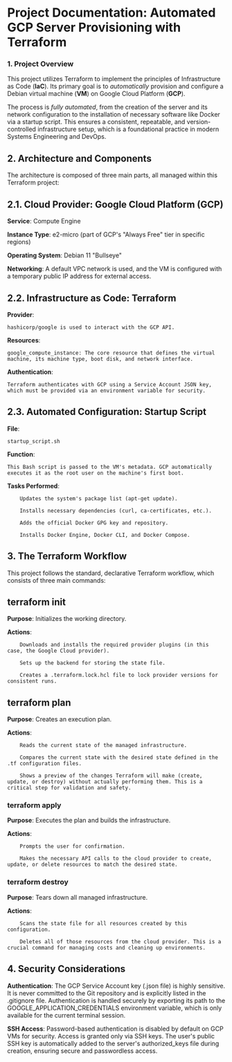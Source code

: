 # Project Documentation: Automated GCP Server Provisioning with Terraform

### 1. Project Overview

This project utilizes Terraform to implement the principles of Infrastructure as Code (**IaC**). Its primary goal is to *automatically* provision and configure a Debian virtual machine (**VM**) on Google Cloud Platform (**GCP**).

The process is *fully automated*, from the creation of the server and its network configuration to the installation of necessary software like Docker via a startup script. This ensures a consistent, repeatable, and version-controlled infrastructure setup, which is a foundational practice in modern Systems Engineering and DevOps.

## 2. Architecture and Components

The architecture is composed of three main parts, all managed within this Terraform project:

## 2.1. Cloud Provider: Google Cloud Platform (GCP)

**Service**: Compute Engine

**Instance Type**: e2-micro (part of GCP's "Always Free" tier in specific regions)

**Operating System**: Debian 11 "Bullseye"

**Networking**: A default VPC network is used, and the VM is configured with a temporary public IP address for external access.

## 2.2. Infrastructure as Code: Terraform

**Provider**: 

    hashicorp/google is used to interact with the GCP API.

**Resources**:

    google_compute_instance: The core resource that defines the virtual machine, its machine type, boot disk, and network interface.

**Authentication**: 

    Terraform authenticates with GCP using a Service Account JSON key, which must be provided via an environment variable for security.

## 2.3. Automated Configuration: Startup Script
**File**: 

    startup_script.sh

**Function**: 
    
    This Bash script is passed to the VM's metadata. GCP automatically executes it as the root user on the machine's first boot.

**Tasks Performed**:

        Updates the system's package list (apt-get update).

        Installs necessary dependencies (curl, ca-certificates, etc.).

        Adds the official Docker GPG key and repository.

        Installs Docker Engine, Docker CLI, and Docker Compose.

## 3. The Terraform Workflow

This project follows the standard, declarative Terraform workflow, which consists of three main commands:

## terraform init
**Purpose**: Initializes the working directory.

**Actions**:

        Downloads and installs the required provider plugins (in this case, the Google Cloud provider).

        Sets up the backend for storing the state file.

        Creates a .terraform.lock.hcl file to lock provider versions for consistent runs.

## terraform plan

**Purpose**: Creates an execution plan.

**Actions**:

        Reads the current state of the managed infrastructure.

        Compares the current state with the desired state defined in the .tf configuration files.

        Shows a preview of the changes Terraform will make (create, update, or destroy) without actually performing them. This is a critical step for validation and safety.

### terraform apply

**Purpose**: Executes the plan and builds the infrastructure.

**Actions**:

        Prompts the user for confirmation.

        Makes the necessary API calls to the cloud provider to create, update, or delete resources to match the desired state.

### terraform destroy

**Purpose**: Tears down all managed infrastructure.

**Actions**:

        Scans the state file for all resources created by this configuration.

        Deletes all of those resources from the cloud provider. This is a crucial command for managing costs and cleaning up environments.

## 4. Security Considerations

**Authentication**: The GCP Service Account key (.json file) is highly sensitive. It is never committed to the Git repository and is explicitly listed in the .gitignore file. Authentication is handled securely by exporting its path to the GOOGLE_APPLICATION_CREDENTIALS environment variable, which is only available for the current terminal session.

**SSH Access**: Password-based authentication is disabled by default on GCP VMs for security. Access is granted only via SSH keys. The user's public SSH key is automatically added to the server's authorized_keys file during creation, ensuring secure and passwordless access.